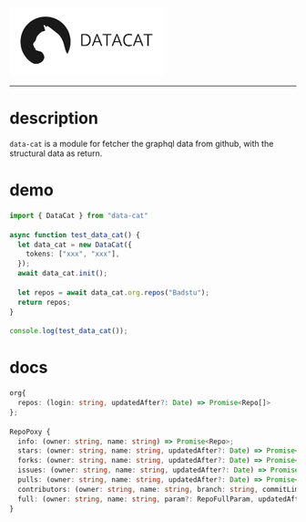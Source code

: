 <div align="left">
<img src="https://raw.githubusercontent.com/Badstu/pic_set/master/img/20191019163227.png" height="120"/>
</div>

---

# description

`data-cat` is a module for fetcher the graphql data from github, with the structural data as return.

# demo

```typescript
import { DataCat } from "data-cat"

async function test_data_cat() {
  let data_cat = new DataCat({
    tokens: ["xxx", "xxx"],
  });
  await data_cat.init();

  let repos = await data_cat.org.repos("Badstu");
  return repos;
}

console.log(test_data_cat());
```
# docs

```typescript
org{
  repos: (login: string, updatedAfter?: Date) => Promise<Repo[]>
};

RepoPoxy {
  info: (owner: string, name: string) => Promise<Repo>;
  stars: (owner: string, name: string, updatedAfter?: Date) => Promise<UserWithTimeStamp[]>;
  forks: (owner: string, name: string, updatedAfter?: Date) => Promise<UserWithTimeStamp[]>;
  issues: (owner: string, name: string, updatedAfter?: Date) => Promise<Issue[]>;
  pulls: (owner: string, name: string, updatedAfter?: Date) => Promise<PullRequest[]>;
  contributors: (owner: string, name: string, branch: string, commitLimit?: number) => Promise<UserWithTimeStampAndEmail[]>;
  full: (owner: string, name: string, param?: RepoFullParam, updatedAfter?: Date) => Promise<Repo>;
}
```